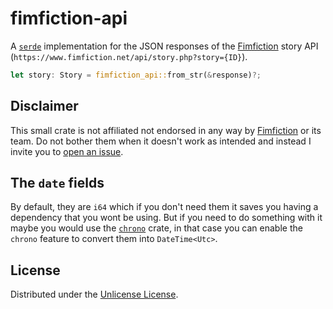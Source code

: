 # fimfiction-api

A [`serde`][serde] implementation for the JSON responses of the [Fimfiction][fimfiction]
story API (`https://www.fimfiction.net/api/story.php?story={ID}`).

```rust
let story: Story = fimfiction_api::from_str(&response)?;
```

## Disclaimer

This small crate is not affiliated not endorsed in any way by [Fimfiction][fimfiction]
or its team. Do not bother them when it doesn't work as intended and instead I invite you to
[open an issue][issues].

## The `date` fields

By default, they are `i64` which if you don't need them it saves you having a dependency that you
wont be using. But if you need to do something with it maybe you would use the [`chrono`][chrono]
crate, in that case you can enable the `chrono` feature to convert them into `DateTime<Utc>`.

## License

Distributed under the [Unlicense License](LICENSE).

[fimfiction]: https://www.fimfiction.net/
[serde]: https://docs.rs/serde/1
[chrono]: https://docs.rs/chrono/0.4/chrono/

[issues]: https://github.com/ZodiacalComet/deserialize-fimfic-api/issues
